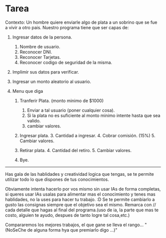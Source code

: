 # Tarea

Contexto: Un hombre quiere enviarle algo de plata a un sobrino que se fue a vivir a otro pais. Nuestro programa tiene que ser capas de:

1. Ingresar datos de la persona.
   1. Nombre de usuario.
   2. Reconocer DNI.
   3. Reconocer Tarjetas.
   4. Reconocer codigo de seguridad de la misma.

2. Implimir sus datos para verificar.
3. Ingresar un monto aleatorio al usuario.
4. Menu que diga
   1. Tranferir Plata. (monto minimo de $1000)
      1. Enviar a tal usuario (poner cualquier cosa).
      2. Si la plata no es suficiente al monto minimo intente hasta que sea valido.
      3. cambiar valores.

   2. Ingresar plata.
        3. Cantidad a ingresar.
        4. Cobrar comisión. (15%)
        5. Cambiar valores.

   3. Retirar plata.
        4. Cantidad del retiro.
        5. Cambiar valores.

   4. Bye.

-------

Has gala de las hablidades y creatividad logica que tengas, se te permite utilizar todo lo que dispones de tus conocimientos.

Obviamente intenta hacerlo por vos mismo sin usar IAs de forma completas, si queres usar IAs usalas para alimentar mas el conocimiento y tenes mas hablidades, no la uses para hacer tu trabajo. :D
Se te permite cambiarlo a gusto las consignas siempre que el objetivo sea el mismo.
Remarca con // cada detalle que hagas al final del programa.(uso de ia, la parte que mas te costo, alguien te ayudo, despues de tanto logre tal cosa,etc.)

Compararemos los mejores trabajos, el que gane se lleva el rango... "(NoSeChe de alguna forma hya que premiarlo digo ...)"
